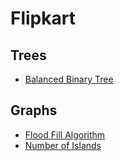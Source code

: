 # Flipkart

## Trees
- [Balanced Binary Tree](./balanced-binary-tree.md)
## Graphs
- [Flood Fill Algorithm](./../../SDE-200/binaryTreesMisc/06-flood-fill.md)
- [Number of Islands](./../../DSA-playgroud/graphs/number-of-islands.md)